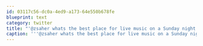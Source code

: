 ```yaml
---
id: 03117c56-dc0a-4ed9-a173-64e550b678fe
blueprint: text
category: twitter
title: "'@zsaher whats the best place for live music on a Sunday night in #YEG?"
caption: '''@zsaher whats the best place for live music on a Sunday night in <span class="hashtag hashtag_local">#<a href="http://tweettemp.darylchymko.ca/?tag=yeg">YEG</a>?'
---
```

